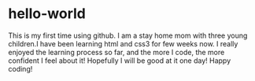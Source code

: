 # hello-world
This is my first time using github.
I am a stay home mom with three young children.I have been learning html and css3 for few weeks now.
I really enjoyed the learning process so far, and the more I code, the more confident I feel about it! 
Hopefully I will be good at it one day! Happy coding!
